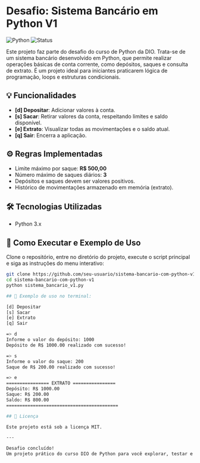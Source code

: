 # Desafio: Sistema Bancário em Python V1

![Python](https://img.shields.io/badge/Python-3.x-blue?logo=python)
![Status](https://img.shields.io/badge/Status-Concluído-brightgreen)

Este projeto faz parte do desafio do curso de Python da DIO. Trata-se de um sistema bancário desenvolvido em Python, que permite realizar operações básicas de conta corrente, como depósitos, saques e consulta de extrato. É um projeto ideal para iniciantes praticarem lógica de programação, loops e estruturas condicionais.

## 💡 Funcionalidades

- **[d] Depositar**: Adicionar valores à conta.  
- **[s] Sacar**: Retirar valores da conta, respeitando limites e saldo disponível.  
- **[e] Extrato**: Visualizar todas as movimentações e o saldo atual.  
- **[q] Sair**: Encerra a aplicação.

## ⚙️ Regras Implementadas

- Limite máximo por saque: **R$ 500,00**  
- Número máximo de saques diários: **3**  
- Depósitos e saques devem ser valores positivos.  
- Histórico de movimentações armazenado em memória (extrato).  

## 🛠 Tecnologias Utilizadas

- Python 3.x  

## 🚀 Como Executar e Exemplo de Uso

Clone o repositório, entre no diretório do projeto, execute o script principal e siga as instruções do menu interativo:

```bash
git clone https://github.com/seu-usuario/sistema-bancario-com-python-v1.git
cd sistema-bancario-com-python-v1
python sistema_bancario_v1.py

## 📌 Exemplo de uso no terminal:

[d] Depositar
[s] Sacar
[e] Extrato
[q] Sair

=> d
Informe o valor do depósito: 1000
Depósito de R$ 1000.00 realizado com sucesso!

=> s
Informe o valor do saque: 200
Saque de R$ 200.00 realizado com sucesso!

=> e
================ EXTRATO ================
Depósito: R$ 1000.00
Saque: R$ 200.00
Saldo: R$ 800.00
==========================================

## 📄 Licença

Este projeto está sob a licença MIT.

---

Desafio concluído!
Um projeto prático do curso DIO de Python para você explorar, testar e aprimorar suas habilidades.


